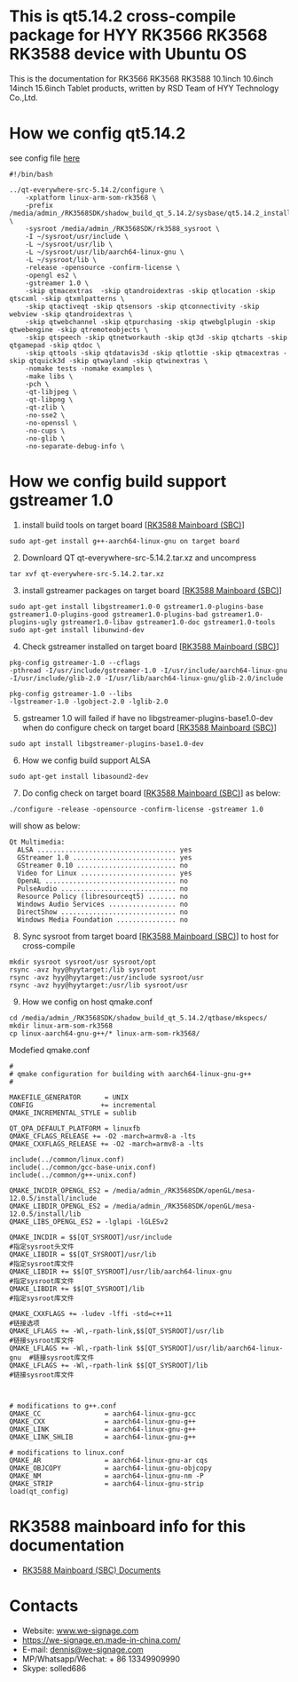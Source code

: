 # This is qt5.14.2 cross-compile package for HYY RK3566 RK3568 RK3588 device with Ubuntu OS

This is the documentation for RK3566 RK3568 RK3588 10.1inch 10.6inch 14inch 15.6inch Tablet products, written by RSD Team of HYY Technology Co.,Ltd.

# How we config qt5.14.2
see config file [here](auto_config.sh)
```
#!/bin/bash

../qt-everywhere-src-5.14.2/configure \
	-xplatform linux-arm-som-rk3568 \
	-prefix /media/admin_/RK3568SDK/shadow_build_qt_5.14.2/sysbase/qt5.14.2_install \
	-sysroot /media/admin_/RK3568SDK/rk3588_sysroot \
	-I ~/sysroot/usr/include \
	-L ~/sysroot/usr/lib \
	-L ~/sysroot/usr/lib/aarch64-linux-gnu \
	-L ~/sysroot/lib \
	-release -opensource -confirm-license \
	-opengl es2 \
	-gstreamer 1.0 \
	-skip qtmacextras  -skip qtandroidextras -skip qtlocation -skip qtscxml -skip qtxmlpatterns \
	-skip qtactiveqt -skip qtsensors -skip qtconnectivity -skip webview -skip qtandroidextras \
	-skip qtwebchannel -skip qtpurchasing -skip qtwebglplugin -skip qtwebengine -skip qtremoteobjects \
	-skip qtspeech -skip qtnetworkauth -skip qt3d -skip qtcharts -skip qtgamepad -skip qtdoc \
	-skip qttools -skip qtdatavis3d -skip qtlottie -skip qtmacextras -skip qtquick3d -skip qtwayland -skip qtwinextras \
	-nomake tests -nomake examples \
	-make libs \
	-pch \
	-qt-libjpeg \
	-qt-libpng \
	-qt-zlib \
	-no-sse2 \
	-no-openssl \
	-no-cups \
	-no-glib \
	-no-separate-debug-info \
```
# How we config build support gstreamer 1.0
1. install build tools on target board [[RK3588 Mainboard (SBC)](https://github.com/pengyixing/RK3588-Development-Board)]
```
sudo apt-get install g++-aarch64-linux-gnu on target board
```

2. Downloard QT qt-everywhere-src-5.14.2.tar.xz and uncompress
```
tar xvf qt-everywhere-src-5.14.2.tar.xz
```
3. install gstreamer packages on target board [[RK3588 Mainboard (SBC)](https://github.com/pengyixing/RK3588-Development-Board)]
```
sudo apt-get install libgstreamer1.0-0 gstreamer1.0-plugins-base gstreamer1.0-plugins-good gstreamer1.0-plugins-bad gstreamer1.0-plugins-ugly gstreamer1.0-libav gstreamer1.0-doc gstreamer1.0-tools
sudo apt-get install libunwind-dev
```
4. Check gstreamer installed on target board [[RK3588 Mainboard (SBC)](https://github.com/pengyixing/RK3588-Development-Board)]
```
pkg-config gstreamer-1.0 --cflags
-pthread -I/usr/include/gstreamer-1.0 -I/usr/include/aarch64-linux-gnu -I/usr/include/glib-2.0 -I/usr/lib/aarch64-linux-gnu/glib-2.0/include
```
```
pkg-config gstreamer-1.0 --libs
-lgstreamer-1.0 -lgobject-2.0 -lglib-2.0
``` 
5. gstreamer 1.0 will failed if have no libgstreamer-plugins-base1.0-dev when do configure check on target board [[RK3588 Mainboard (SBC)](https://github.com/pengyixing/RK3588-Development-Board)]
``` 
sudo apt install libgstreamer-plugins-base1.0-dev
``` 
6. How we config build support ALSA
```
sudo apt-get install libasound2-dev
```
7. Do config check on target board [[RK3588 Mainboard (SBC)](https://github.com/pengyixing/RK3588-Development-Board)] as below:
``` 
./configure -release -opensource -confirm-license -gstreamer 1.0
``` 
will show as below:
``` 
Qt Multimedia:
  ALSA ................................... yes
  GStreamer 1.0 .......................... yes
  GStreamer 0.10 ......................... no
  Video for Linux ........................ yes
  OpenAL ................................. no
  PulseAudio ............................. no
  Resource Policy (libresourceqt5) ....... no
  Windows Audio Services ................. no
  DirectShow ............................. no
  Windows Media Foundation ............... no
``` 
8. Sync sysroot from target board [[RK3588 Mainboard (SBC)](https://github.com/pengyixing/RK3588-Development-Board)] to host for cross-compile
``` 
mkdir sysroot sysroot/usr sysroot/opt
rsync -avz hyy@hyytarget:/lib sysroot
rsync -avz hyy@hyytarget:/usr/include sysroot/usr
rsync -avz hyy@hyytarget:/usr/lib sysroot/usr
``` 
9. How we config on host qmake.conf
```
cd /media/admin_/RK3568SDK/shadow_build_qt_5.14.2/qtbase/mkspecs/
mkdir linux-arm-som-rk3568
cp linux-aarch64-gnu-g++/* linux-arm-som-rk3568/
```
Modefied qmake.conf
```
#
# qmake configuration for building with aarch64-linux-gnu-g++
#

MAKEFILE_GENERATOR      = UNIX
CONFIG                 += incremental
QMAKE_INCREMENTAL_STYLE = sublib

QT_QPA_DEFAULT_PLATFORM = linuxfb
QMAKE_CFLAGS_RELEASE += -O2 -march=armv8-a -lts
QMAKE_CXXFLAGS_RELEASE += -O2 -march=armv8-a -lts

include(../common/linux.conf)
include(../common/gcc-base-unix.conf)
include(../common/g++-unix.conf)

QMAKE_INCDIR_OPENGL_ES2 = /media/admin_/RK3568SDK/openGL/mesa-12.0.5/install/include
QMAKE_LIBDIR_OPENGL_ES2 = /media/admin_/RK3568SDK/openGL/mesa-12.0.5/install/lib
QMAKE_LIBS_OPENGL_ES2 = -lglapi -lGLESv2

QMAKE_INCDIR = $$[QT_SYSROOT]/usr/include                             #指定sysroot头文件
QMAKE_LIBDIR = $$[QT_SYSROOT]/usr/lib                                 #指定sysroot库文件
QMAKE_LIBDIR += $$[QT_SYSROOT]/usr/lib/aarch64-linux-gnu              #指定sysroot库文件
QMAKE_LIBDIR += $$[QT_SYSROOT]/lib                                    #指定sysroot库文件

QMAKE_CXXFLAGS += -ludev -lffi -std=c++11                                 #链接选项
QMAKE_LFLAGS += -Wl,-rpath-link,$$[QT_SYSROOT]/usr/lib                    #链接sysroot库文件
QMAKE_LFLAGS += -Wl,-rpath-link $$[QT_SYSROOT]/usr/lib/aarch64-linux-gnu  #链接sysroot库文件
QMAKE_LFLAGS += -Wl,-rpath-link $$[QT_SYSROOT]/lib                        #链接sysroot库文件



# modifications to g++.conf
QMAKE_CC                = aarch64-linux-gnu-gcc
QMAKE_CXX               = aarch64-linux-gnu-g++
QMAKE_LINK              = aarch64-linux-gnu-g++
QMAKE_LINK_SHLIB        = aarch64-linux-gnu-g++

# modifications to linux.conf
QMAKE_AR                = aarch64-linux-gnu-ar cqs
QMAKE_OBJCOPY           = aarch64-linux-gnu-objcopy
QMAKE_NM                = aarch64-linux-gnu-nm -P
QMAKE_STRIP             = aarch64-linux-gnu-strip
load(qt_config)
```

# RK3588 mainboard info for this documentation
- [RK3588 Mainboard (SBC) Documents](https://github.com/pengyixing/RK3588-Development-Board)
# Contacts
- Website: www.we-signage.com
- https://we-signage.en.made-in-china.com/
- E-mail: dennis@we-signage.com
- MP/Whatsapp/Wechat: + 86 13349909990
- Skype: solled686